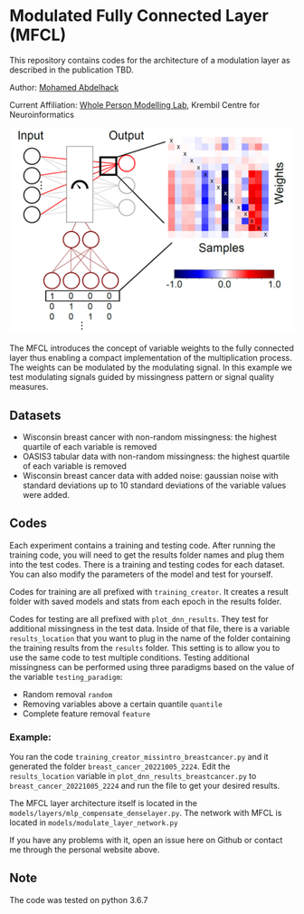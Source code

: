 # Modulated Fully Connected Layer (MFCL)
This repository contains codes for the architecture of a modulation layer as described in the publication TBD.

Author: [Mohamed Abdelhack](https://mabdelhack.github.io/)

Current Affiliation: [Whole Person Modelling Lab](https://www.felskylab.com/), Krembil Centre for Neuroinformatics

![graphical abstract](images/graphical_abstract.png)

The MFCL introduces the concept of variable weights to the fully connected layer thus enabling a compact implementation of the multiplication process.
The weights can be modulated by the modulating signal.
In this example we test modulating signals guided by missingness pattern or signal quality measures.

## Datasets

- Wisconsin breast cancer with non-random missingness: the highest quartile of each variable is removed
- OASIS3 tabular data with non-random missingness: the highest quartile of each variable is removed
- Wisconsin breast cancer data with added noise: gaussian noise with standard deviations up to 10 standard deviations of the variable values were added.

## Codes
Each experiment contains a training and testing code. 
After running the training code, you will need to get the results folder names and plug them into the test codes.
There is a training and testing codes for each dataset.
You can also modify the parameters of the model and test for yourself.

Codes for training are all prefixed with ```training_creator```.
It creates a result folder with saved models and stats from each epoch in the results folder.

Codes for testing are all prefixed with ```plot_dnn_results```.
They test for additional missingness in the test data.
Inside of that file, there is a variable ```results_location``` that you want to plug in the name of the folder containing the training results from the ```results``` folder.
This setting is to allow you to use the same code to test multiple conditions.
Testing additional missingness can be performed using three paradigms based on the value of the variable ```testing_paradigm```:

- Random removal ```random```
- Removing variables above a certain quantile ```quantile```
- Complete feature removal ```feature```

### Example:
You ran the code ```training_creator_missintro_breastcancer.py``` and it generated the folder ```breast_cancer_20221005_2224```.
Edit the ```results_location``` variable in ```plot_dnn_results_breastcancer.py``` to ```breast_cancer_20221005_2224``` and run the file to get your desired results.

The MFCL layer architecture itself is located in the ```models/layers/mlp_compensate_denselayer.py```.
The network with MFCL is located in ```models/modulate_layer_network.py```

If you have any problems with it, open an issue here on Github or contact me through the personal website above.

## Note
The code was tested on python 3.6.7 
